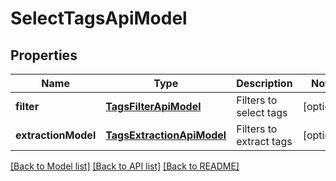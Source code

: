 # SelectTagsApiModel

## Properties
Name | Type | Description | Notes
------------ | ------------- | ------------- | -------------
**filter** | [**TagsFilterApiModel**](TagsFilterApiModel.md) | Filters to select tags | [optional] 
**extractionModel** | [**TagsExtractionApiModel**](TagsExtractionApiModel.md) | Filters to extract tags | [optional] 

[[Back to Model list]](../README.md#documentation-for-models) [[Back to API list]](../README.md#documentation-for-api-endpoints) [[Back to README]](../README.md)


